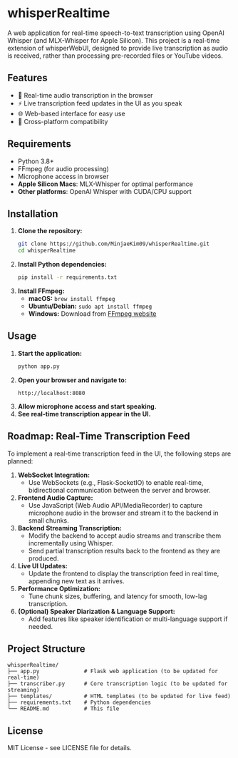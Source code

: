 # whisperRealtime

A web application for real-time speech-to-text transcription using OpenAI Whisper (and MLX-Whisper for Apple Silicon). This project is a real-time extension of whisperWebUI, designed to provide live transcription as audio is received, rather than processing pre-recorded files or YouTube videos.

## Features

- 🎤 Real-time audio transcription in the browser
- ⚡ Live transcription feed updates in the UI as you speak
- 🌐 Web-based interface for easy use
- 🔄 Cross-platform compatibility

## Requirements

- Python 3.8+
- FFmpeg (for audio processing)
- Microphone access in browser
- **Apple Silicon Macs**: MLX-Whisper for optimal performance
- **Other platforms**: OpenAI Whisper with CUDA/CPU support

## Installation

1. **Clone the repository:**
   ```bash
   git clone https://github.com/MinjaeKim09/whisperRealtime.git
   cd whisperRealtime
   ```
2. **Install Python dependencies:**
   ```bash
   pip install -r requirements.txt
   ```
3. **Install FFmpeg:**
   - **macOS:** `brew install ffmpeg`
   - **Ubuntu/Debian:** `sudo apt install ffmpeg`
   - **Windows:** Download from [FFmpeg website](https://ffmpeg.org/download.html)

## Usage

1. **Start the application:**
   ```bash
   python app.py
   ```
2. **Open your browser and navigate to:**
   ```
   http://localhost:8080
   ```
3. **Allow microphone access and start speaking.**
4. **See real-time transcription appear in the UI.**

## Roadmap: Real-Time Transcription Feed

To implement a real-time transcription feed in the UI, the following steps are planned:

1. **WebSocket Integration:**
   - Use WebSockets (e.g., Flask-SocketIO) to enable real-time, bidirectional communication between the server and browser.
2. **Frontend Audio Capture:**
   - Use JavaScript (Web Audio API/MediaRecorder) to capture microphone audio in the browser and stream it to the backend in small chunks.
3. **Backend Streaming Transcription:**
   - Modify the backend to accept audio streams and transcribe them incrementally using Whisper.
   - Send partial transcription results back to the frontend as they are produced.
4. **Live UI Updates:**
   - Update the frontend to display the transcription feed in real time, appending new text as it arrives.
5. **Performance Optimization:**
   - Tune chunk sizes, buffering, and latency for smooth, low-lag transcription.
6. **(Optional) Speaker Diarization & Language Support:**
   - Add features like speaker identification or multi-language support if needed.

## Project Structure

```
whisperRealtime/
├── app.py              # Flask web application (to be updated for real-time)
├── transcriber.py      # Core transcription logic (to be updated for streaming)
├── templates/          # HTML templates (to be updated for live feed)
├── requirements.txt    # Python dependencies
└── README.md           # This file
```

## License

MIT License - see LICENSE file for details. 